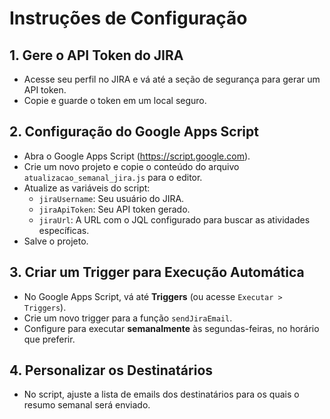 # Instruções de Configuração

## 1. Gere o API Token do JIRA
- Acesse seu perfil no JIRA e vá até a seção de segurança para gerar um API token.
- Copie e guarde o token em um local seguro.

## 2. Configuração do Google Apps Script
- Abra o Google Apps Script (https://script.google.com).
- Crie um novo projeto e copie o conteúdo do arquivo `atualizacao_semanal_jira.js` para o editor.
- Atualize as variáveis do script:
  - `jiraUsername`: Seu usuário do JIRA.
  - `jiraApiToken`: Seu API token gerado.
  - `jiraUrl`: A URL com o JQL configurado para buscar as atividades específicas.
- Salve o projeto.

## 3. Criar um Trigger para Execução Automática
- No Google Apps Script, vá até **Triggers** (ou acesse `Executar > Triggers`).
- Crie um novo trigger para a função `sendJiraEmail`.
- Configure para executar **semanalmente** às segundas-feiras, no horário que preferir.

## 4. Personalizar os Destinatários
- No script, ajuste a lista de emails dos destinatários para os quais o resumo semanal será enviado.
